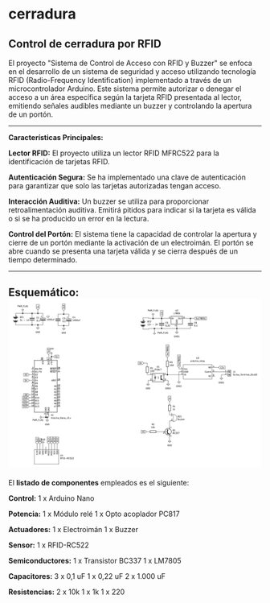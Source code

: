 # cerradura
Control de cerradura por RFID
-----------------------------------------------------------------------------------------

El proyecto "Sistema de Control de Acceso con RFID y Buzzer" se enfoca en el desarrollo de un sistema de seguridad y acceso utilizando tecnología RFID (Radio-Frequency Identification) implementado a través de un microcontrolador Arduino. Este sistema permite autorizar o denegar el acceso a un área específica según la tarjeta RFID presentada al lector, emitiendo señales audibles mediante un buzzer y controlando la apertura de un portón.

-----------------------------------------------------------------------------------------

**Características Principales:**

**Lector RFID:** El proyecto utiliza un lector RFID MFRC522 para la identificación de tarjetas RFID.

**Autenticación Segura:** Se ha implementado una clave de autenticación para garantizar que solo las tarjetas autorizadas tengan acceso.

**Interacción Auditiva:** Un buzzer se utiliza para proporcionar retroalimentación auditiva. Emitirá pitidos para indicar si la tarjeta es válida o si se ha producido un error en la lectura.

**Control del Portón:** El sistema tiene la capacidad de controlar la apertura y cierre de un portón mediante la activación de un electroimán. El portón se abre cuando se presenta una tarjeta válida y se cierra después de un tiempo determinado.

-----------------------------------------------------------------------------------------
**Esquemático:**
![Esquemático](https://github.com/Alcario/cerradura/blob/main/Esquematico.png)
-----------------------------------------------------------------------------------------
El **listado de componentes** empleados es el siguiente:

**Control:**
  1 x Arduino Nano

**Potencia:**
  1 x Módulo relé
  1 x Opto acoplador PC817

**Actuadores:**
  1 x Electroimán
  1 x Buzzer

**Sensor:**
  1 x RFID-RC522

**Semiconductores:**
  1 x Transistor BC337
  1 x LM7805

**Capacitores:**
  3 x 0,1 uF
  1 x 0,22 uF
  2 x 1.000 uF

**Resistencias:**
  2 x 10k
  1 x 1k
  1 x 220

